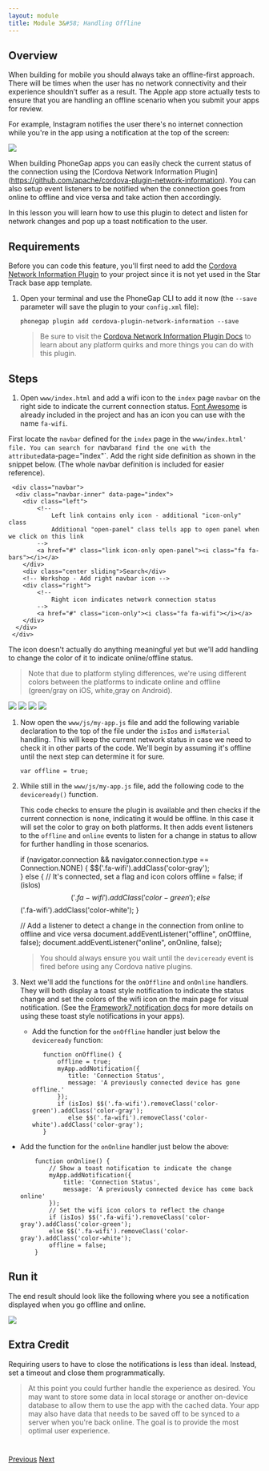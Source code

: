 ```yaml
---
layout: module
title: Module 3&#58; Handling Offline
---
```


## Overview
When building for mobile you should always take an offline-first approach. There will be times when the 
user has no network connectivity and their experience shouldn’t suffer as a result.
The Apple app store actually tests to ensure that you are handling an offline scenario when you submit your apps for review.

For example, Instagram notifies the user there's no internet connection while you're in the app using a notification
at the top of the screen:

 <img class="screenshot" src="images/instagram-off.png"/>
 

When building PhoneGap apps you can easily check the current status of the connection using the [Cordova Network Information Plugin]
(https://github.com/apache/cordova-plugin-network-information). You can also setup event listeners to be notified when the 
connection goes from online to offline and vice versa and take action then accordingly. 

In this lesson you will learn how to use this plugin to detect and listen for network changes and pop up a toast
notification to the user. 

## Requirements
Before you can code this feature, you'll first need to add the [Cordova Network Information Plugin](https://github.com/apache/cordova-plugin-network-information) to your project since it is not yet used in the Star Track base
app template. 

1. Open your terminal and use the PhoneGap CLI to add it now (the `--save` parameter will save the plugin to your `config.xml` file): 

       phonegap plugin add cordova-plugin-network-information --save

   >Be sure to visit the [Cordova Network Information Plugin Docs](https://github.com/apache/cordova-plugin-network-information) to learn about any platform quirks and more things you can do 
  with this plugin.

## Steps
1. Open `www/index.html` and add a wifi icon to the `index` page `navbar` on the right side to indicate 
the current connection status. [Font Awesome](http://fontawesome.io/icons/) is already included in the project and has an icon you can use
with the name `fa-wifi`.

  First locate the `navbar` defined for the `index` page in the `www/index.html' file. You can search for `navbar` and find the one
  with the attribute `data-page="index"`. Add the right side definition as shown in the snippet below. (The whole navbar definition is
  included for easier reference).  
   
     <div class="navbar">
      <div class="navbar-inner" data-page="index">
        <div class="left">
            <!--
                Left link contains only icon - additional "icon-only" class
                Additional "open-panel" class tells app to open panel when we click on this link
            -->
            <a href="#" class="link icon-only open-panel"><i class="fa fa-bars"></i></a>
        </div>
        <div class="center sliding">Search</div>
        <!-- Workshop - Add right navbar icon -->
        <div class="right">
            <!--
                Right icon indicates network connection status               
            -->
            <a href="#" class="icon-only"><i class="fa fa-wifi"></i></a>
        </div>
      </div>
     </div>    
    
      
   The icon doesn't actually do anything meaningful yet but we'll add handling to change the color of it to
   indicate online/offline status. 

   >Note that due to platform styling differences, we're using different colors between the platforms to indicate
   online and offline (green/gray on iOS, white,gray on Android).       

   <img class="screenshot-md2" src="images/ios-online-icon.png"/>
   <img class="screenshot-md2" src="images/ios-offline-icon.png"/>
   <img class="screenshot-md2" src="images/android-online.png"/>
   <img class="screenshot-md2" src="images/android-offline.png"/>
   
  
1. Now open the `www/js/my-app.js` file and add the following variable declaration to the top of the file under the `isIos`
and `isMaterial` handling. This will keep the current network status in case we need to check it in other parts of the code.
We'll begin by assuming it's offline until the next step can determine it for sure. 

       var offline = true;

1. While still in the `www/js/my-app.js` file, add the following code to the `deviceready()` function.

    This code checks to ensure the plugin is available and then checks if the current 
    connection is none, indicating it would be offline. In this case it will set the color to gray on both
    platforms. It then adds event listeners to the `offline` and `online` events to listen for a change in 
    status to allow for further handling in those scenarios.

    if (navigator.connection && navigator.connection.type == Connection.NONE) {
      $$('.fa-wifi').addClass('color-gray');     
    }
    else {
      // It's connected, set a flag and icon colors
      offline = false;
      if (isIos) $$('.fa-wifi').addClass('color-green');
      else $$('.fa-wifi').addClass('color-white');
    }

    // Add a listener to detect a change in the connection from online to offline and vice versa
    document.addEventListener("offline", onOffline, false);
    document.addEventListener("online", onOnline, false);
    
    >You should always ensure you wait until the `deviceready` event is fired before using any Cordova 
    native plugins.   

3. Next we'll add the functions for the `onOffline` and `onOnline` handlers. They will both display
a toast style notification to indicate the status change and set the colors of the wifi icon on the main
page for visual notification. (See the [Framework7 notification docs](http://framework7.io/docs/notifications.html) 
for more details on using these toast style notifications in your apps).    

   - Add the function for the `onOffline` handler just below the `deviceready` function:     
   
            function onOffline() {
                offline = true;
                myApp.addNotification({
                   title: 'Connection Status',
                   message: 'A previously connected device has gone offline.'
                });
                if (isIos) $$('.fa-wifi').removeClass('color-green').addClass('color-gray');
                   else $$('.fa-wifi').removeClass('color-white').addClass('color-gray');            
            }

  - Add the function for the `onOnline` handler just below the above:

            function onOnline() {
                // Show a toast notification to indicate the change
                myApp.addNotification({
                    title: 'Connection Status',
                    message: 'A previously connected device has come back online'
                });
                // Set the wifi icon colors to reflect the change
                if (isIos) $$('.fa-wifi').removeClass('color-gray').addClass('color-green');
                else $$('.fa-wifi').removeClass('color-gray').addClass('color-white');    
                offline = false;
            }
    
## Run it
The end result should look like the following where you see a notification displayed when you go offline and
online. 

   <img class="screenshot2" src="images/ios-network-detect.png"/>
  
## Extra Credit
Requiring users to have to close the notifications is less than ideal. Instead, set a timeout and close them programmatically.
  
>At this point you could further handle the experience as desired. You may want to store some data in local storage
or another on-device database to allow them to use the app with the cached data. Your app may also have data
that needs to be saved off to be synced to a server when you're back online. The goal is to provide the most
optimal user experience.  




<div class="row" style="margin-top:40px;">
<div class="col-sm-12">
<a href="lesson2.html" class="btn btn-default"><i class="glyphicon glyphicon-chevron-left"></i> Previous</a>
<a href="lesson4.html" class="btn btn-default pull-right">Next <i class="glyphicon
glyphicon-chevron-right"></i></a>
</div>
</div>
